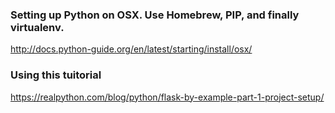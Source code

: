 ### Setting up Python on OSX. Use Homebrew, PIP, and finally virtualenv.

http://docs.python-guide.org/en/latest/starting/install/osx/

### Using this tuitorial 

https://realpython.com/blog/python/flask-by-example-part-1-project-setup/
